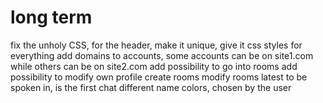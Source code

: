 # long term
fix the unholy CSS, for the header, make it unique, give it css styles for everything
add domains to accounts, some accounts can be on site1.com while others can be on site2.com
add possibility to go into rooms
add possibility to modify own profile
create rooms
modify rooms
latest to be spoken in, is the first chat
different name colors, chosen by the user